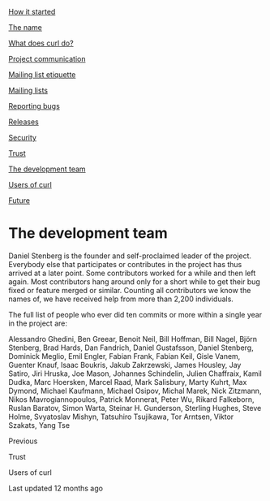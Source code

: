 <a href="started.html" class="navButton-94f2579c--pageItemWithChildrenNested-2c5d8183--navButtonClickable-161b88ca">

<span class="text-4505230f--UIH300-2063425d--textContentFamily-49a318e1--navButtonLabel-14a4968f">How it started</span>

</a>

<a href="name.html" class="navButton-94f2579c--pageItemWithChildrenNested-2c5d8183--navButtonClickable-161b88ca">

<span class="text-4505230f--UIH300-2063425d--textContentFamily-49a318e1--navButtonLabel-14a4968f">The name</span>

</a>

<a href="does.html" class="navButton-94f2579c--pageItemWithChildrenNested-2c5d8183--navButtonClickable-161b88ca">

<span class="text-4505230f--UIH300-2063425d--textContentFamily-49a318e1--navButtonLabel-14a4968f">What does curl do?</span>

</a>

<a href="comm.html" class="navButton-94f2579c--pageItemWithChildrenNested-2c5d8183--navButtonClickable-161b88ca">

<span class="text-4505230f--UIH300-2063425d--textContentFamily-49a318e1--navButtonLabel-14a4968f">Project communication</span>

</a>

<a href="etiquette.html" class="navButton-94f2579c--pageItemWithChildrenNested-2c5d8183--navButtonClickable-161b88ca">

<span class="text-4505230f--UIH300-2063425d--textContentFamily-49a318e1--navButtonLabel-14a4968f">Mailing list etiquette</span>

</a>

<a href="maillists.html" class="navButton-94f2579c--pageItemWithChildrenNested-2c5d8183--navButtonClickable-161b88ca">

<span class="text-4505230f--UIH300-2063425d--textContentFamily-49a318e1--navButtonLabel-14a4968f">Mailing lists</span>

</a>

<a href="bugs.html" class="navButton-94f2579c--pageItemWithChildrenNested-2c5d8183--navButtonClickable-161b88ca">

<span class="text-4505230f--UIH300-2063425d--textContentFamily-49a318e1--navButtonLabel-14a4968f">Reporting bugs</span>

</a>

<a href="releases.html" class="navButton-94f2579c--pageItemWithChildrenNested-2c5d8183--navButtonClickable-161b88ca">

<span class="text-4505230f--UIH300-2063425d--textContentFamily-49a318e1--navButtonLabel-14a4968f">Releases</span>

</a>

<a href="security.html" class="navButton-94f2579c--pageItemWithChildrenNested-2c5d8183--navButtonClickable-161b88ca">

<span class="text-4505230f--UIH300-2063425d--textContentFamily-49a318e1--navButtonLabel-14a4968f">Security</span>

</a>

<a href="trust.html" class="navButton-94f2579c--pageItemWithChildrenNested-2c5d8183--navButtonClickable-161b88ca">

<span class="text-4505230f--UIH300-2063425d--textContentFamily-49a318e1--navButtonLabel-14a4968f">Trust</span>

</a>

<a href="devteam.html" class="navButton-94f2579c--pageItemWithChildrenNested-2c5d8183--navButtonClickable-161b88ca--navButtonOpened-6a88552e">

<span class="text-4505230f--UIH300-2063425d--textContentFamily-49a318e1--navButtonLabel-14a4968f">The development team</span>

</a>

<a href="users.html" class="navButton-94f2579c--pageItemWithChildrenNested-2c5d8183--navButtonClickable-161b88ca">

<span class="text-4505230f--UIH300-2063425d--textContentFamily-49a318e1--navButtonLabel-14a4968f">Users of curl</span>

</a>

<a href="future.html" class="navButton-94f2579c--pageItemWithChildrenNested-2c5d8183--navButtonClickable-161b88ca">

<span class="text-4505230f--UIH300-2063425d--textContentFamily-49a318e1--navButtonLabel-14a4968f">Future</span>

</a>

# <span class="text-4505230f--DisplayH900-bfb998fa--textContentFamily-49a318e1">The development team</span>

<span class="text-4505230f--UIH300-2063425d--textUIFamily-5ebd8e40--text-8ee2c8b2">

</span>

<span class="text-4505230f--TextH400-3033861f--textContentFamily-49a318e1">

<span data-key="bfb0ca51aac1486290e7e4ea1dfc4e8a">

<span data-offset-key="bfb0ca51aac1486290e7e4ea1dfc4e8a:0">Daniel Stenberg is the founder and self-proclaimed leader of the project. Everybody else that participates or contributes in the project has thus arrived at a later point. Some contributors worked for a while and then left again. Most contributors hang around only for a short while to get their bug fixed or feature merged or similar. Counting all contributors we know the names of, we have received help from more than 2,200 individuals.</span>

</span>

</span>

<span class="text-4505230f--TextH400-3033861f--textContentFamily-49a318e1">

<span data-key="ae75fdd600484a7792a62fce453e70fd">

<span data-offset-key="ae75fdd600484a7792a62fce453e70fd:0">The full list of people who ever did ten commits or more within a single year in the project are:</span>

</span>

</span>

<span class="text-4505230f--TextH400-3033861f--textContentFamily-49a318e1">

<span data-key="e17a30b852bd494ebc78fefa519d406d">

<span data-offset-key="e17a30b852bd494ebc78fefa519d406d:0">Alessandro Ghedini, Ben Greear, Benoit Neil, Bill Hoffman, Bill Nagel, Björn Stenberg, Brad Hards, Dan Fandrich, Daniel Gustafsson, Daniel Stenberg, Dominick Meglio, Emil Engler, Fabian Frank, Fabian Keil, Gisle Vanem, Guenter Knauf, Isaac Boukris, Jakub Zakrzewski, James Housley, Jay Satiro, Jiri Hruska, Joe Mason, Johannes Schindelin, Julien Chaffraix, Kamil Dudka, Marc Hoersken, Marcel Raad, Mark Salisbury, Marty Kuhrt, Max Dymond, Michael Kaufmann, Michael Osipov, Michal Marek, Nick Zitzmann, Nikos Mavrogiannopoulos, Patrick Monnerat, Peter Wu, Rikard Falkeborn, Ruslan Baratov, Simon Warta, Steinar H. Gunderson, Sterling Hughes, Steve Holme, Svyatoslav Mishyn, Tatsuhiro Tsujikawa, Tor Arntsen, Viktor Szakats, Yang Tse</span>

</span>

</span>

<a href="trust.html" class="reset-3c756112--card-6570f064--whiteCard-fff091a4--cardPrevious-56a5e674">

</a>

<span class="text-4505230f--TextH200-a3425406--textContentFamily-49a318e1">Previous</span>

<span class="text-4505230f--UIH400-4e41e82a--textContentFamily-49a318e1">Trust</span>

<a href="users.html" class="reset-3c756112--card-6570f064--whiteCard-fff091a4--cardNext-19241c42">

</a>

<span class="text-4505230f--UIH400-4e41e82a--textContentFamily-49a318e1">Users of curl</span>

<span class="text-4505230f--TextH200-a3425406--textContentFamily-49a318e1">Last updated 12 months ago</span>
